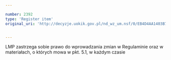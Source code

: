 ```yaml
---

number: 2392
type: 'Register item'
original_uri: 'http://decyzje.uokik.gov.pl/nd_wz_um.nsf/0/EB4D4AA1403B778FC12578C3003D0DDA?OpenDocument'


---
```


LMP zastrzega sobie prawo do wprowadzania zmian w Regulaminie oraz w materiałach, o których mowa w pkt. 5.1, w każdym czasie
